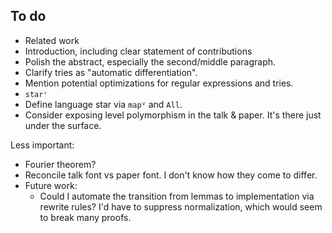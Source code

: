 ## To do

*   Related work
*   Introduction, including clear statement of contributions
*   Polish the abstract, especially the second/middle paragraph.
*   Clarify tries as "automatic differentiation".
*   Mention potential optimizations for regular expressions and tries.
*   `starʳ`
*   Define language star via `mapⱽ` and `All`.
*   Consider exposing level polymorphism in the talk & paper.
    It's there just under the surface.

Less important:

*   Fourier theorem?
*   Reconcile talk font vs paper font.
    I don't know how they come to differ.
*   Future work:
    *   Could I automate the transition from lemmas to implementation via rewrite rules?
        I'd have to suppress normalization, which would seem to break many proofs.



